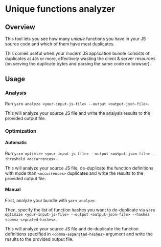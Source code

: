 # Unique functions analyzer

## Overview

This tool lets you see how many _unique_ functions you have in your JS source code and which of them have most duplicates.

This comes useful when your modern JS application bundle consists of duplicates at `40%` or more, effectively wasting the client & server resources (on serving the duplicate bytes and parsing the same code on browser).

## Usage

### Analysis

Run `yarn analyze <your-input-js-file> --output <output-json-file>`.

This will analyze your source JS file and write the analysis results to the provided output file.

### Optimization

#### Automatic

Run `yarn optimize <your-input-js-file> --output <output-json-file> --threshold <occurrences>`.

This will analyze your source JS file, de-duplicate the function definitions with mode than `<occurrences>` duplicates and write the results to the provided output file.

#### Manual

First, analyze your bundle with `yarn analyze`.

Then, specify the list of function hashes you want to de-duplicate via `yarn optimize <your-input-js-file> --output <output-json-file> --hashes <comma-seprated-hashes>`.

This will analyze your source JS file and de-duplicate the function definitions specified in `<comma-separated-hashes>` argument and write the results to the provided output file.
